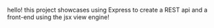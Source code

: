 hello! this project showcases using Express to create a REST api and a front-end using the jsx view engine!

